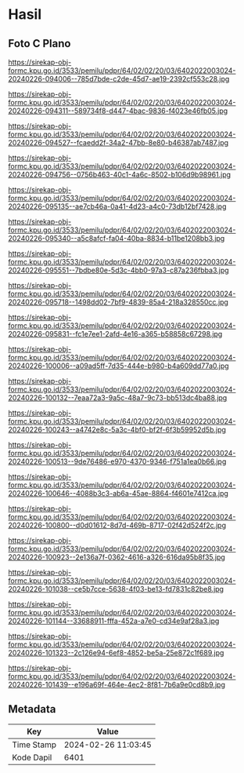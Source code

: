# Hasil

## Foto C Plano

https://sirekap-obj-formc.kpu.go.id/3533/pemilu/pdpr/64/02/02/20/03/6402022003024-20240226-094006--785d7bde-c2de-45d7-ae19-2392cf553c28.jpg

https://sirekap-obj-formc.kpu.go.id/3533/pemilu/pdpr/64/02/02/20/03/6402022003024-20240226-094311--589734f8-d447-4bac-9836-f4023e46fb05.jpg

https://sirekap-obj-formc.kpu.go.id/3533/pemilu/pdpr/64/02/02/20/03/6402022003024-20240226-094527--fcaedd2f-34a2-47bb-8e80-b46387ab7487.jpg

https://sirekap-obj-formc.kpu.go.id/3533/pemilu/pdpr/64/02/02/20/03/6402022003024-20240226-094756--0756b463-40c1-4a6c-8502-b106d9b98961.jpg

https://sirekap-obj-formc.kpu.go.id/3533/pemilu/pdpr/64/02/02/20/03/6402022003024-20240226-095135--ae7cb46a-0a41-4d23-a4c0-73db12bf7428.jpg

https://sirekap-obj-formc.kpu.go.id/3533/pemilu/pdpr/64/02/02/20/03/6402022003024-20240226-095340--a5c8afcf-fa04-40ba-8834-b11be1208bb3.jpg

https://sirekap-obj-formc.kpu.go.id/3533/pemilu/pdpr/64/02/02/20/03/6402022003024-20240226-095551--7bdbe80e-5d3c-4bb0-97a3-c87a236fbba3.jpg

https://sirekap-obj-formc.kpu.go.id/3533/pemilu/pdpr/64/02/02/20/03/6402022003024-20240226-095718--1498dd02-7bf9-4839-85a4-218a328550cc.jpg

https://sirekap-obj-formc.kpu.go.id/3533/pemilu/pdpr/64/02/02/20/03/6402022003024-20240226-095831--fc1e7ee1-2afd-4e16-a365-b58858c67298.jpg

https://sirekap-obj-formc.kpu.go.id/3533/pemilu/pdpr/64/02/02/20/03/6402022003024-20240226-100006--a09ad5ff-7d35-444e-b980-b4a609dd77a0.jpg

https://sirekap-obj-formc.kpu.go.id/3533/pemilu/pdpr/64/02/02/20/03/6402022003024-20240226-100132--7eaa72a3-9a5c-48a7-9c73-bb513dc4ba88.jpg

https://sirekap-obj-formc.kpu.go.id/3533/pemilu/pdpr/64/02/02/20/03/6402022003024-20240226-100243--a4742e8c-5a3c-4bf0-bf2f-6f3b59952d5b.jpg

https://sirekap-obj-formc.kpu.go.id/3533/pemilu/pdpr/64/02/02/20/03/6402022003024-20240226-100513--9de76486-e970-4370-9346-f751a1ea0b66.jpg

https://sirekap-obj-formc.kpu.go.id/3533/pemilu/pdpr/64/02/02/20/03/6402022003024-20240226-100646--4088b3c3-ab6a-45ae-8864-f4601e7412ca.jpg

https://sirekap-obj-formc.kpu.go.id/3533/pemilu/pdpr/64/02/02/20/03/6402022003024-20240226-100800--d0d01612-8d7d-469b-8717-02f42d524f2c.jpg

https://sirekap-obj-formc.kpu.go.id/3533/pemilu/pdpr/64/02/02/20/03/6402022003024-20240226-100923--2e136a7f-0362-4616-a326-616da95b8f35.jpg

https://sirekap-obj-formc.kpu.go.id/3533/pemilu/pdpr/64/02/02/20/03/6402022003024-20240226-101038--ce5b7cce-5638-4f03-be13-fd7831c82be8.jpg

https://sirekap-obj-formc.kpu.go.id/3533/pemilu/pdpr/64/02/02/20/03/6402022003024-20240226-101144--33688911-fffa-452a-a7e0-cd34e9af28a3.jpg

https://sirekap-obj-formc.kpu.go.id/3533/pemilu/pdpr/64/02/02/20/03/6402022003024-20240226-101323--2c126e94-6ef8-4852-be5a-25e872c1f689.jpg

https://sirekap-obj-formc.kpu.go.id/3533/pemilu/pdpr/64/02/02/20/03/6402022003024-20240226-101439--e196a69f-464e-4ec2-8f81-7b6a9e0cd8b9.jpg


## Metadata

| Key        | Value               |
| ---------- | ------------------- |
| Time Stamp | 2024-02-26 11:03:45 |
| Kode Dapil | 6401                |



